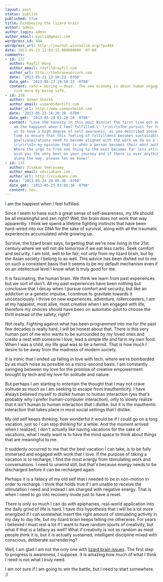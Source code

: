 ```yaml
---
layout: post
status: publish
published: true
title: Disobeying the lizard brain
author: admin
author_login: admin
author_email: wynlim@gmail.com
wordpress_id: 484
wordpress_url: http://journal.winnielim.org/?p=484
date: 2013-05-23 12:03:15.000000000 -07:00
comments:
- id: 127
  author: Rayfil Wong
  author_email: rayfil@rayfil.com
  author_url: http://thebraveunicorn.com
  date: '2013-05-23 12:50:23 -0700'
  date_gmt: '2013-05-23 19:50:23 -0700'
  content: safe = boring = dead.  The new economy is about human engagement + storyteller.  we
    risk more by being safe.
- id: 128
  author: Usman Sheikh
  author_email: usman@identifi.com
  author_url: http://www.usmansheikh.com
  date: '2013-05-23 18:20:28 -0700'
  date_gmt: '2013-05-24 01:20:28 -0700'
  content: "Love the honesty in this post Winnie! The first line got me hooked \"I
    am the happiest when I feel fulfilled.\" \r\n\r\nThe pursuit for fulfillment requires
    us to have a high degree of self awareness, as you described above. At the same
    time to ensure that this feeling of fulfillment becomes sustainable our personal
    goals/aspirations need to become aligned with the work we do on a regular basis.
    \r\n\r\nIn my opinion that is when a person becomes their most authentic self.
    Where the urge to from one thing to the next becomes far less attractive. \r\n\r\nI
    wish you the very best on your journey and if there is ever anything I could do
    along the way, please let me know!"
- id: 131
  author: Visakan Veerasamy
  author_email: v@visakanv.com
  author_url: http://visakanv.com
  date: '2013-05-24 20:05:36 -0700'
  date_gmt: '2013-05-25 03:05:36 -0700'
  content: Yes.
---
```

I am the happiest when I feel fulfilled.

Since I seem to have such a great sense of self-awareness, my life should be all meaningful and zen right? Well, the brain does not work that way apparently. I think we spend a lifetime fighting instincts that have been hard-wired into our DNA for the sake of survival, along with all the traumatic experiences accumulated while growing up.

Survive, the lizard brain says, forgetting that we're now living in the 21st century where we will not die tomorrow if we eat less carbs. Seek comfort and security, I am told, well to be fair, not only from my lizard brain, but by the Asian society I belong to as well. This advice has been dished out to me on such a consistent basis that it seems to be my default mechanism even if on an intellectual level I know what is truly good for me.

It is fascinating, the human brain. We think we learn from past experiences but we sort of don't. All my past experiences have been nothing but conclusive that I decay when I pursue comfort and security, but like an addiction or a genetic impulse, I continue to gravitate towards it unconsciously. I thrive on new experiences, adventure, rollercoasters, I am at my happiest, most alive, most creative when I am engaged with life, therefore my choices should have been on automatic-pilot to choose the thrill instead of the safety, right?

Not really. Fighting against what has been programmed into me for the past few decades is really hard, I will be honest about that. There is this very human part of me who wants to be surrounded by my loved ones and create a nest with someone I love, lead a simple life and farm my own food. When I was a child, my life goal was to be a hermit. That is how much I desire to be away from the madness of modern society.

It is ironic that I ended up falling in love with tech, where we're bombarded by as much noise as possible on a micro-second basis. I am constantly swinging between my love for the promise of creative empowerment brought by tech and my love for solitude and nature.

But perhaps I am starting to entertain the thought that I may not crave solitude as much as I am seeking to escape from inauthenticity. I have always believed myself to dislike human to human interaction (yes that's probably why I prefer human-computer interaction), only to slowly realize that it isn't human to human interaction that I dislike, but it is the inauthentic interaction that takes place in most social settings that I dislike.

My old self keeps thinking, how wonderful it would be if I could go on a long vacation, just so I can stop thinking for a while. And the moment arrived when I realized, I don't actually like having vacations for the sake of vacations, what I really want is to have the mind space to think about things that are meaningful to me.

It suddenly occurred to me that the best vacation I can take, is to be fully immersed and engaged with work that I love. If the purpose of taking a vacation is to recharge, I find the most energy from stimulating work and conversations. I need to unwind still, but that's because energy needs to be discharged before it can be recharged again.

Perhaps it is a fallacy of my old self that I needed to be in non-motion in order to recharge. I think that holds true if I am unable to receive the stimulation I need and instead I am charged with negative energy. That is when I need to go into recovery mode just to have a reset.

There is only so much I can do with epiphanies, real-world application into the daily grind of life is hard. I have this hypothesis that I will be a lot more energized if I can somewhat insert the right amount of stimulating activity in my day to day life, but my lizard brain keeps telling me otherwise. For years I believed I must rest a lot if I want to have random spurts of creativity, but what if that is a fallacy as well? What if creativity is not as random as most people think it is, but it is actually sustained, intelligent discipline mixed with conscious, deliberate surrendering?

Well, I am glad I am not the only one with <a href="http://sethgodin.typepad.com/seths_blog/2010/01/quieting-the-lizard-brain.html" target="_blank">lizard brain issues</a>. The first step to progress is awareness, I suppose. It is amazing how much of what I think I need is not what I truly need.

I am not sure if I am going to win the battle, but I need to start somewhere. ;)
